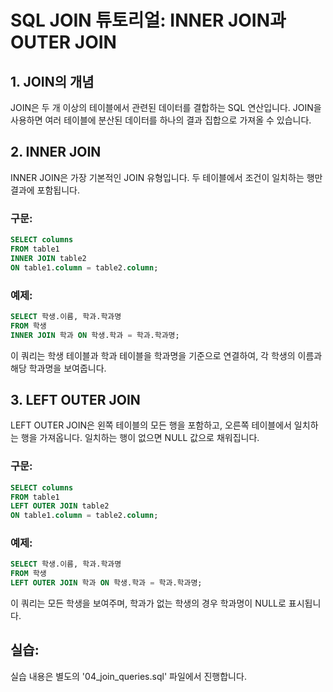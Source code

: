 # SQL JOIN 튜토리얼: INNER JOIN과 OUTER JOIN

## 1. JOIN의 개념

JOIN은 두 개 이상의 테이블에서 관련된 데이터를 결합하는 SQL 연산입니다. JOIN을 사용하면 여러 테이블에 분산된 데이터를 하나의 결과 집합으로 가져올 수 있습니다.

## 2. INNER JOIN

INNER JOIN은 가장 기본적인 JOIN 유형입니다. 두 테이블에서 조건이 일치하는 행만 결과에 포함됩니다.

### 구문:

```sql
SELECT columns
FROM table1
INNER JOIN table2
ON table1.column = table2.column;
```

### 예제:

```sql
SELECT 학생.이름, 학과.학과명
FROM 학생
INNER JOIN 학과 ON 학생.학과 = 학과.학과명;
```

이 쿼리는 학생 테이블과 학과 테이블을 학과명을 기준으로 연결하여, 각 학생의 이름과 해당 학과명을 보여줍니다.

## 3. LEFT OUTER JOIN

LEFT OUTER JOIN은 왼쪽 테이블의 모든 행을 포함하고, 오른쪽 테이블에서 일치하는 행을 가져옵니다. 일치하는 행이 없으면 NULL 값으로 채워집니다.

### 구문:

```sql
SELECT columns
FROM table1
LEFT OUTER JOIN table2
ON table1.column = table2.column;
```

### 예제:

```sql
SELECT 학생.이름, 학과.학과명
FROM 학생
LEFT OUTER JOIN 학과 ON 학생.학과 = 학과.학과명;
```

이 쿼리는 모든 학생을 보여주며, 학과가 없는 학생의 경우 학과명이 NULL로 표시됩니다.

## 실습:

실습 내용은 별도의 '04_join_queries.sql' 파일에서 진행합니다.